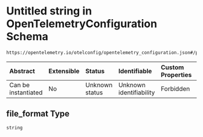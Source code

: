 # Untitled string in OpenTelemetryConfiguration Schema

```txt
https://opentelemetry.io/otelconfig/opentelemetry_configuration.json#/properties/file_format
```



| Abstract            | Extensible | Status         | Identifiable            | Custom Properties | Additional Properties | Access Restrictions | Defined In                                                                                               |
| :------------------ | :--------- | :------------- | :---------------------- | :---------------- | :-------------------- | :------------------ | :------------------------------------------------------------------------------------------------------- |
| Can be instantiated | No         | Unknown status | Unknown identifiability | Forbidden         | Allowed               | none                | [opentelemetry\_configuration.json\*](../schema/opentelemetry_configuration.json "open original schema") |

## file\_format Type

`string`
